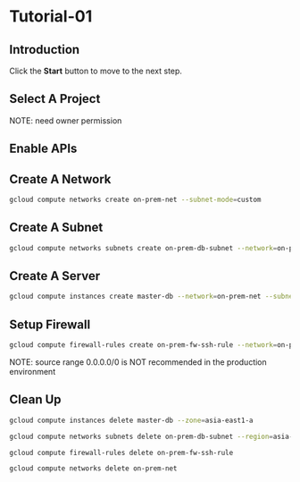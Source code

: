 # Tutorial-01

## Introduction

<walkthrough-tutorial-duration duration="30"></walkthrough-tutorial-duration>

Click the **Start** button to move to the next step.

## Select A Project

<walkthrough-project-setup></walkthrough-project-setup>

<walkthrough-footnote>NOTE: need owner permission</walkthrough-footnote>

## Enable APIs

<walkthrough-enable-apis apis="compute.googleapis.com"></walkthrough-enable-apis>

## Create A Network

```bash
gcloud compute networks create on-prem-net --subnet-mode=custom
```

## Create A Subnet

```bash
gcloud compute networks subnets create on-prem-db-subnet --network=on-prem-net --range=192.168.100.0/24 --region=asia-east1
```

## Create A Server

```bash
gcloud compute instances create master-db --network=on-prem-net --subnet=on-prem-db-subnet --zone=asia-east1-a
```

## Setup Firewall

```bash
gcloud compute firewall-rules create on-prem-fw-ssh-rule --network=on-prem-net --allow=tcp:22 --source-ranges=0.0.0.0/0
```

<walkthrough-footnote>NOTE: source range 0.0.0.0/0 is NOT recommended in the production environment</walkthrough-footnote>

## Clean Up

```bash
gcloud compute instances delete master-db --zone=asia-east1-a
```
```bash
gcloud compute networks subnets delete on-prem-db-subnet --region=asia-east1
```
```bash
gcloud compute firewall-rules delete on-prem-fw-ssh-rule
```
```bash
gcloud compute networks delete on-prem-net
```
